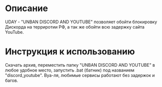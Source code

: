 # Описание
UDAY - "UNBAN DISCORD AND YOUTUBE" позволяет обойти блокировку Дискорда на терриротии РФ, а так же обойти всю задержку сайта YouTube.

# Инструкция к использованию
Скачать архив, переместить папку "UNBAN DISCORD AND YOUTUBE" в любое удобное место, запустить .bat (батник) под названием "discord_youtube". Вуа-ля, любимые сервисы работают без задержок и багов.
